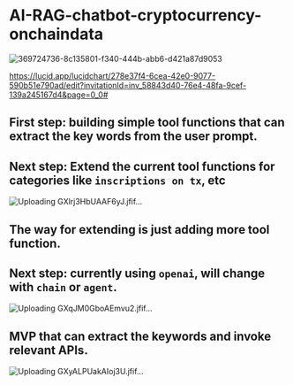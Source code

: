 # AI-RAG-chatbot-cryptocurrency-onchaindata

![369724736-8c135801-f340-444b-abb6-d421a87d9053](https://github.com/user-attachments/assets/4eda4527-9acc-4af9-a925-bff5974c3d1c)

https://lucid.app/lucidchart/278e37f4-6cea-42e0-9077-590b51e790ad/edit?invitationId=inv_58843d40-76e4-48fa-9cef-139a245167d4&page=0_0#

## First step: building simple tool functions that can extract the key words from the user prompt.
## Next step: Extend the current tool functions for categories like `inscriptions on tx`, etc
![Uploading GXlrj3HbUAAF6yJ.jfif…]()

## The way for extending is just adding more tool function.
## Next step: currently using `openai`, will change with `chain` or `agent`.
![Uploading GXqJM0GboAEmvu2.jfif…]()

## MVP that can extract the keywords and invoke relevant APIs.
![Uploading GXyALPUakAIoj3U.jfif…]()

